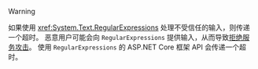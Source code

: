 > [!WARNING]
> 如果使用 <xref:System.Text.RegularExpressions> 处理不受信任的输入，则传递一个超时。 恶意用户可能会向 `RegularExpressions` 提供输入，从而导致[拒绝服务攻击](https://www.us-cert.gov/ncas/tips/ST04-015)。 使用 `RegularExpressions` 的 ASP.NET Core 框架 API 会传递一个超时。